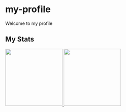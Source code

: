 # my-profile
Welcome to my profile

## My Stats
<p>
<a href="https://github.com/naufal11">
  <img height="180em" src="https://github-readme-stats.vercel.app/api?username=naufal11&count_private=true&show_icons=true&include_all_commits=true&bg_color=DEG,COLOR1,COLOR2&bg_color=10,#accbee,#e7f0fd" />
  <img height="180em" src="https://github-readme-stats.vercel.app/api/top-langs/?username=naufal11&layout=compact&bg_color=10,#accbee,#e7f0fd" />
</a>
</p>

